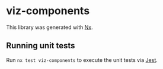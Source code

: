 # viz-components

This library was generated with [Nx](https://nx.dev).

## Running unit tests

Run `nx test viz-components` to execute the unit tests via [Jest](https://jestjs.io).
